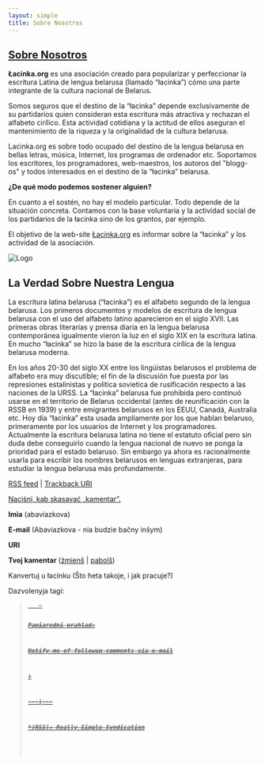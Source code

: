 ```yaml
---
layout: simple
title: Sobre Nosotros
---
```






## [Sobre Nosotros](http://lacinka.org/?page_id=82 "Sobre Nosotros")

**Łacinka.org** es una asociación creado para popularizar y perfeccionar la
escritura Latina de lengua belarusa (llamado “łacinka”) cómo una parte
integrante de la cultura nacional de Belarus.

Somos seguros que el destino de la “łacinka” depende exclusivamente de su
partidarios quien consideran esta escritura más atractiva y rechazan el
alfabeto cirílico. Esta actividad cotidiana y la actitud de ellos aseguran el
mantenimiento de la riqueza y la originalidad de la cultura belarusa.

Lacinka.org es sobre todo ocupado del destino de la lengua belarusa en bellas
letras, música, Internet, los programas de ordenador etc. Soportamos los
escritores, los programadores, web-maestros, los autoros del "blogg-os" y
todos interesados en el destino de la “łacinka” belarusa.

**¿De qué modo podemos sostener alguien?**

En cuanto a el sostén, no hay el modelo particular. Todo depende de la
situación concreta. Contamos con la base voluntaria y la actividad social de
los partidarios de la łacinka sino de los grantos, par ejemplo.

El objetivo de la web-site [Łacinka.org](http://lacinka.org) es informar sobre
la “łacinka” y los actividad de la asociación.

![Logo](http://lacinka.org/wp-content/uploads/2006/07/lahatyp.png)

## La Verdad Sobre Nuestra Lengua

La escritura latina belarusa (“łacinka”) es el alfabeto segundo de la lengua
belarusa. Los primeros documentos y modelos de escritura de lengua belarusa
con el uso del alfabeto latino aparecieron en el siglo XVII. Las primeras
obras literarias y prensa diaria en la lengua belarusa contemporánea
igualmente vieron la luz en el siglo XIX en la escritura latina. En mucho
“łacinka” se hizo la base de la escritura cirílica de la lengua belarusa
moderna.

En los años 20-30 del siglo ХХ entre los lingúistas belarusos el problema de
alfabeto era muy discutible; el fin de la discusión fue puesta por las
represiones estalinistas y politica sovietica de rusificación respecto a las
naciones de la URSS. La “łacinka” belarusa fue prohibida pero continuó usarse
en el territorio de Belarus occidental (antes de reunificación con la RSSB en
1939) y entre emigrantes belarusos en los EEUU, Canadá, Australia etc. Hoy día
“łacinka” esta usada ampliamente por los que hablan belaruso, primeramente por
los usuarios de Internet y los programadores. Actualmente la escritura
belarusa latina no tiene el estatuto oficial pero sin duda debe conseguirlo
cuando la lengua nacional de nuevo se ponga la prioridad para el estado
belaruso. Sin embargo ya ahora es racionalmente usarla para escribir los
nombres belarusos en lenguas extranjeras, para estudiar la lengua belarusa más
profundamente.

[RSS feed](http://lacinka.org/?feed=rss2&p=82) | [Trackback
URI](http://lacinka.org/wp-trackback.php?p=82)

[ Naciśni, kab skasavać „kamentar”. ](javascript:reRoot\(\))

**Imia** (abaviazkova)

**E-mail** (Abaviazkova - nia budzie bačny inšym)

**URI**

**Tvoj kamentar** ([źmienš](javascript:changeCommentSize\(-80\);) |
[pabolš](javascript:changeCommentSize\(80\)))

 Kanvertuj u łacinku (Što heta takoje, i jak pracuje?)

Dazvolenyja tagi: <a href="" title=""> <abbr title=""> <acronym title=""> <b>
<blockquote cite=""> <code> <em> <i> <strike> <strong>

Papiaredni prahlad:

Notify me of followup comments via e-mail


|

 
  
  
---|---  
  







 



  *[RSS]: Really Simple Syndication


